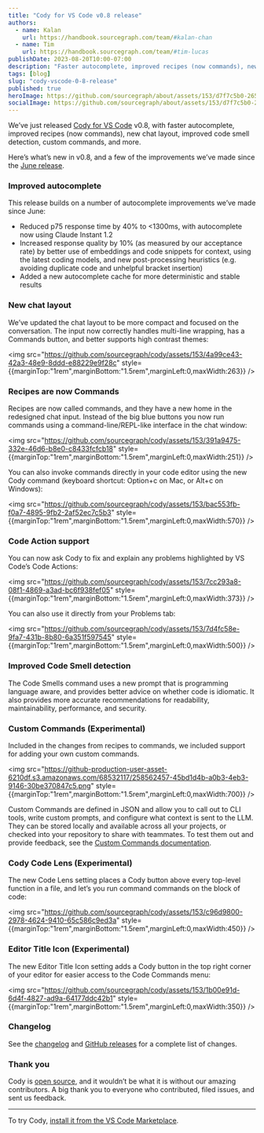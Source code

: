 ```yaml
---
title: "Cody for VS Code v0.8 release"
authors:
  - name: Kalan
    url: https://handbook.sourcegraph.com/team/#kalan-chan
  - name: Tim
    url: https://handbook.sourcegraph.com/team/#tim-lucas
publishDate: 2023-08-20T10:00-07:00
description: "Faster autocomplete, improved recipes (now commands), new chat layout, improved code smell detection, custom commands, and more."
tags: [blog]
slug: "cody-vscode-0-8-release"
published: true
heroImage: https://github.com/sourcegraph/about/assets/153/d7f7c5b0-2655-44f4-8084-aa76d8fce00c
socialImage: https://github.com/sourcegraph/about/assets/153/d7f7c5b0-2655-44f4-8084-aa76d8fce00c
---
```


We’ve just released [Cody for VS Code](https://marketplace.visualstudio.com/items?itemName=sourcegraph.cody-ai) v0.8, with faster autocomplete, improved recipes (now commands), new chat layout, improved code smell detection, custom commands, and more.

Here’s what’s new in v0.8, and a few of the improvements we’ve made since the [June release](https://about.sourcegraph.com/blog/cody-in-sourcegraph-5-1).

### Improved autocomplete

This release builds on a number of autocomplete improvements we’ve made since June:

* Reduced p75 response time by 40% to &lt;1300ms, with autocomplete now using Claude Instant 1.2
* Increased response quality by 10% (as measured by our acceptance rate) by better use of embeddings and code snippets for context, using the latest coding models, and new post-processing heuristics (e.g. avoiding duplicate code and unhelpful bracket insertion)
* Added a new autocomplete cache for more deterministic and stable results

### New chat layout

We’ve updated the chat layout to be more compact and focused on the conversation. The input now correctly handles multi-line wrapping, has a Commands button, and better supports high contrast themes:

<img src="https://github.com/sourcegraph/cody/assets/153/4a99ce43-42a3-48e9-8ddd-e88229e9f28c" style={{marginTop:"1rem",marginBottom:"1.5rem",marginLeft:0,maxWidth:263}} />

### Recipes are now Commands

Recipes are now called commands, and they have a new home in the redesigned chat input. Instead of the big blue buttons you now run commands using a command-line/REPL-like interface in the chat window:

<img src="https://github.com/sourcegraph/cody/assets/153/391a9475-332e-46d6-b8e0-c8433fcfcb18" style={{marginTop:"1rem",marginBottom:"1.5rem",marginLeft:0,maxWidth:251}} />

You can also invoke commands directly in your code editor using the new Cody command (keyboard shortcut: Option+c on Mac, or Alt+c on Windows):

<img src="https://github.com/sourcegraph/cody/assets/153/bac553fb-f0a7-4895-9fb2-2af52ec7c5b3" style={{marginTop:"1rem",marginBottom:"1.5rem",marginLeft:0,maxWidth:570}} />

### Code Action support

You can now ask Cody to fix and explain any problems highlighted by VS Code’s Code Actions:

<img src="https://github.com/sourcegraph/cody/assets/153/7cc293a8-08f1-4869-a3ad-bc6f938fef05" style={{marginTop:"1rem",marginBottom:"1.5rem",marginLeft:0,maxWidth:373}} />

You can also use it directly from your Problems tab:

<img src="https://github.com/sourcegraph/cody/assets/153/7d4fc58e-9fa7-431b-8b80-6a351f597545" style={{marginTop:"1rem",marginBottom:"1.5rem",marginLeft:0,maxWidth:500}} />

### Improved Code Smell detection

The Code Smells command uses a new prompt that is programming language aware, and provides better advice on whether code is idiomatic. It also provides more accurate recommendations for readability, maintainability, performance, and security.

### Custom Commands (Experimental)

Included in the changes from recipes to commands, we included support for adding your own custom commands.

<img src="https://github-production-user-asset-6210df.s3.amazonaws.com/68532117/258562457-45bd1d4b-a0b3-4eb3-9146-30be370847c5.png" style={{marginTop:"1rem",marginBottom:"1.5rem",marginLeft:0,maxWidth:700}} />

Custom Commands are defined in JSON and allow you to call out to CLI tools, write custom prompts, and configure what context is sent to the LLM. They can be stored locally and available across all your projects, or checked into your repository to share with teammates. To test them out and provide feedback, see the [Custom Commands documentation](https://sourcegraph.com/notebooks/Tm90ZWJvb2s6MzA1NQ==#experimental-feature-editor-title-icon-cec8e75d-14ed-46c0-95e7-527fe520b32a).

### Cody Code Lens (Experimental)

The new Code Lens setting places a Cody button above every top-level function in a file, and let’s you run command commands on the block of code:

<img src="https://github.com/sourcegraph/cody/assets/153/c96d9800-2978-4624-9410-65c586c9ed3a" style={{marginTop:"1rem",marginBottom:"1.5rem",marginLeft:0,maxWidth:450}} />

### Editor Title Icon (Experimental)

The new Editor Title Icon setting adds a Cody button in the top right corner of your editor for easier access to the Code Commands menu:

<img src="https://github.com/sourcegraph/cody/assets/153/1b00e91d-6d4f-4827-ad9a-64177ddc42b1" style={{marginTop:"1rem",marginBottom:"1.5rem",marginLeft:0,maxWidth:350}} />

### Changelog

See the [changelog](https://github.com/sourcegraph/cody/blob/main/vscode/CHANGELOG.md) and [GitHub releases](https://github.com/sourcegraph/cody/releases) for a complete list of changes.

### Thank you

Cody is [open source](https://github.com/sourcegraph/cody), and it wouldn’t be what it is without our amazing contributors. A big thank you to everyone who contributed, filed issues, and sent us feedback.

<hr style={{marginTop:"2rem",marginBottom:"2rem"}}/>

To try Cody, [install it from the VS Code Marketplace](https://marketplace.visualstudio.com/items?itemName=sourcegraph.cody-ai).